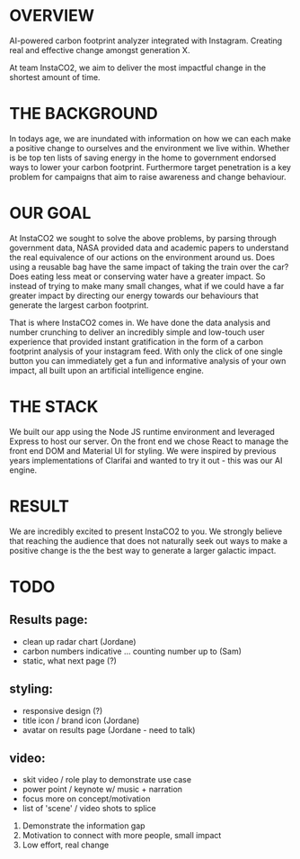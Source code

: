 # OVERVIEW
AI-powered carbon footprint analyzer integrated with Instagram. Creating real and effective change amongst generation X.

At team InstaCO2, we aim to deliver the most impactful change in the shortest amount of time. 

# THE BACKGROUND
In todays age, we are inundated with information on how we can each make a positive change to ourselves and the environment we live within. Whether is be top ten lists of saving energy in the home to government endorsed ways to lower your carbon footprint. Furthermore target penetration is a key problem for campaigns that aim to raise awareness and change behaviour.

# OUR GOAL
At InstaCO2 we sought to solve the above problems, by parsing through government data, NASA provided data and academic papers to understand the real equivalence of our actions on the environment around us. Does using a reusable bag have the same impact of taking the train over the car? Does eating less meat or conserving water have a greater impact. So instead of trying to make many small changes, what if we could have a far greater impact by directing our energy towards our behaviours that generate the largest carbon footprint.

That is where InstaCO2 comes in. We have done the data analysis and number crunching to deliver an incredibly simple and low-touch user experience that provided instant gratification in the form of a carbon footprint analysis of your instagram feed. With only the click of one single button you can immediately get a fun and informative analysis of your own impact, all built upon an artificial intelligence engine.

# THE STACK

We built our app using the Node JS runtime environment and leveraged Express to host our server.
On the front end we chose React to manage the front end DOM and Material UI for styling.
We were inspired by previous years implementations of Clarifai and wanted to try it out - this was our AI engine.

# RESULT
We are incredibly excited to present InstaCO2 to you. We strongly believe that reaching the audience that does not naturally seek out ways to make a positive change is the the best way to generate a larger galactic impact. 

# TODO
## Results page:

* clean up radar chart (Jordane)
* carbon numbers indicative ... counting number up to (Sam)
* static, what next page (?)

## styling:

* responsive design (?)
* title icon / brand icon (Jordane)
* avatar on results page (Jordane - need to talk)

## video:

* skit video / role play to demonstrate use case
* power point / keynote w/ music + narration
* focus more on concept/motivation
* list of 'scene' / video shots to splice

1. Demonstrate the information gap
2. Motivation to connect with more people, small impact
3. Low effort, real change
